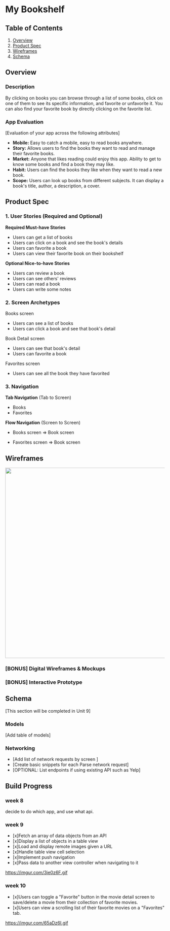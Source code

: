 

# My Bookshelf

## Table of Contents

1. [Overview](#Overview)
2. [Product Spec](#Product-Spec)
3. [Wireframes](#Wireframes)
4. [Schema](#Schema)

## Overview

### Description

By clicking on books you can browse through a list of some books, click on one of them to see its specific information, and favorite or unfavorite it. You can also find your favorite book by directly clicking on the favorite list.

### App Evaluation

[Evaluation of your app across the following attributes]
- **Mobile:** Easy to catch a mobile, easy to read books anywhere.
- **Story:** Allows users to find the books they want to read and manage their favorite books.
- **Market:** Anyone that likes reading could enjoy this app. Ability to get to know some books and find a book they may like.
- **Habit:** Users can find the books they like when they want to read a new book.
- **Scope:** Users can look up books from different subjects. It can display a book's title, author, a description, a cover.
## Product Spec

### 1. User Stories (Required and Optional)

**Required Must-have Stories**

* Users can get a list of books 
* Users can click on a book and see the book's details
* Users can favorite a book
* Users can view their favorite book on their bookshelf

**Optional Nice-to-have Stories**

* Users can review a book
* Users can see others' reviews
* Users can read a book
* Users can write some notes

### 2. Screen Archetypes

Books screen
* Users can see a list of books
* Users can click a book and see that book's detail

Book Detail screen
* Users can see that book's detail
* Users can favorite a book

Favorites screen
* Users can see all the book they have favorited

### 3. Navigation

**Tab Navigation** (Tab to Screen)

* Books
* Favorites

**Flow Navigation** (Screen to Screen)

- Books screen
=> Book screen

- Favorites screen
=> Book screen
## Wireframes

<img src="https://i.imgur.com/JMhKL9I.png" width=600>

### [BONUS] Digital Wireframes & Mockups

### [BONUS] Interactive Prototype

## Schema 

[This section will be completed in Unit 9]

### Models

[Add table of models]

### Networking

- [Add list of network requests by screen ]
- [Create basic snippets for each Parse network request]
- [OPTIONAL: List endpoints if using existing API such as Yelp]

## Build Progress
### week 8
decide to do which app, and use what api.

### week 9
- [x]Fetch an array of data objects from an API
- [x]Display a list of objects in a table view
- [x]Load and display remote images given a URL
- [x]Handle table view cell selection
- [x]Implement push navigation
- [x]Pass data to another view controller when navigating to it



https://imgur.com/3ie0z6F.gif

### week 10
- [x]Users can toggle a "Favorite" button in the movie detail screen to save/delete a movie from their collection of favorite movies.
- [x]Users can view a scrolling list of their favorite movies on a "Favorites" tab.

https://imgur.com/65aDz6I.gif





